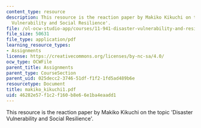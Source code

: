 ```yaml
---
content_type: resource
description: This resource is the reaction paper by Makiko Kikuchi on the topic 'Disaster
  Vulnerability and Social Resilience'.
file: /ol-ocw-studio-app/courses/11-941-disaster-vulnerability-and-resilience-spring-2005/46282e57f1c2f160b8e66e1ba4eaadd1_makiko_kikuchi1.pdf
file_size: 50631
file_type: application/pdf
learning_resource_types:
- Assignments
license: https://creativecommons.org/licenses/by-nc-sa/4.0/
ocw_type: OCWFile
parent_title: Assignments
parent_type: CourseSection
parent_uid: 025decc2-3746-51df-f1f2-1fd5ad489b6e
resourcetype: Document
title: makiko_kikuchi1.pdf
uid: 46282e57-f1c2-f160-b8e6-6e1ba4eaadd1
---
```

This resource is the reaction paper by Makiko Kikuchi on the topic 'Disaster Vulnerability and Social Resilience'.